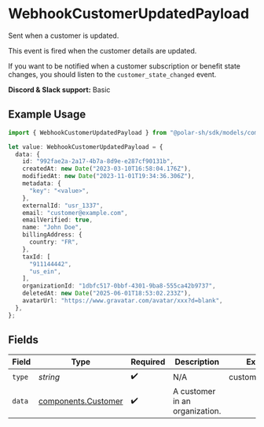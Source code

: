 # WebhookCustomerUpdatedPayload

Sent when a customer is updated.

This event is fired when the customer details are updated.

If you want to be notified when a customer subscription or benefit state changes, you should listen to the `customer_state_changed` event.

**Discord & Slack support:** Basic

## Example Usage

```typescript
import { WebhookCustomerUpdatedPayload } from "@polar-sh/sdk/models/components/webhookcustomerupdatedpayload.js";

let value: WebhookCustomerUpdatedPayload = {
  data: {
    id: "992fae2a-2a17-4b7a-8d9e-e287cf90131b",
    createdAt: new Date("2023-03-10T16:58:04.176Z"),
    modifiedAt: new Date("2023-11-01T19:34:36.306Z"),
    metadata: {
      "key": "<value>",
    },
    externalId: "usr_1337",
    email: "customer@example.com",
    emailVerified: true,
    name: "John Doe",
    billingAddress: {
      country: "FR",
    },
    taxId: [
      "911144442",
      "us_ein",
    ],
    organizationId: "1dbfc517-0bbf-4301-9ba8-555ca42b9737",
    deletedAt: new Date("2025-06-01T18:53:02.233Z"),
    avatarUrl: "https://www.gravatar.com/avatar/xxx?d=blank",
  },
};
```

## Fields

| Field                                                      | Type                                                       | Required                                                   | Description                                                | Example                                                    |
| ---------------------------------------------------------- | ---------------------------------------------------------- | ---------------------------------------------------------- | ---------------------------------------------------------- | ---------------------------------------------------------- |
| `type`                                                     | *string*                                                   | :heavy_check_mark:                                         | N/A                                                        | customer.updated                                           |
| `data`                                                     | [components.Customer](../../models/components/customer.md) | :heavy_check_mark:                                         | A customer in an organization.                             |                                                            |
